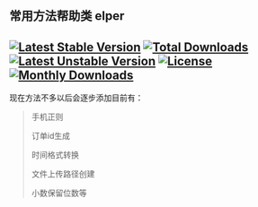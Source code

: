 ## 常用方法帮助类 elper
[![Latest Stable Version](https://poser.pugx.org/zhoutengfu/helper/v/stable)](https://packagist.org/packages/zhoutengfu/helper)
[![Total Downloads](https://poser.pugx.org/zhoutengfu/helper/downloads)](https://packagist.org/packages/zhoutengfu/helper)
[![Latest Unstable Version](https://poser.pugx.org/zhoutengfu/helper/v/unstable)](https://packagist.org/packages/zhoutengfu/helper)
[![License](https://poser.pugx.org/zhoutengfu/helper/license)](https://packagist.org/packages/zhoutengfu/helper)
[![Monthly Downloads](https://poser.pugx.org/zhoutengfu/helper/d/monthly)](https://packagist.org/packages/zhoutengfu/helper)
---------

现在方法不多以后会逐步添加目前有：

> 手机正则
>
> 订单id生成
>
> 时间格式转换
>
> 文件上传路径创建
>
> 小数保留位数等

